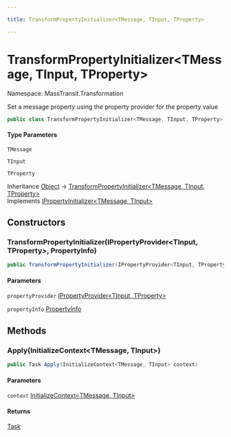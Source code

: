 ```yaml
---

title: TransformPropertyInitializer<TMessage, TInput, TProperty>

---
```


# TransformPropertyInitializer\<TMessage, TInput, TProperty\>

Namespace: MassTransit.Transformation

Set a message property using the property provider for the property value

```csharp
public class TransformPropertyInitializer<TMessage, TInput, TProperty> : IPropertyInitializer<TMessage, TInput>
```

#### Type Parameters

`TMessage`<br/>

`TInput`<br/>

`TProperty`<br/>

Inheritance [Object](https://learn.microsoft.com/en-us/dotnet/api/system.object) → [TransformPropertyInitializer\<TMessage, TInput, TProperty\>](../masstransit-transformation/transformpropertyinitializer-3)<br/>
Implements [IPropertyInitializer\<TMessage, TInput\>](../masstransit-initializers/ipropertyinitializer-2)

## Constructors

### **TransformPropertyInitializer(IPropertyProvider\<TInput, TProperty\>, PropertyInfo)**

```csharp
public TransformPropertyInitializer(IPropertyProvider<TInput, TProperty> propertyProvider, PropertyInfo propertyInfo)
```

#### Parameters

`propertyProvider` [IPropertyProvider\<TInput, TProperty\>](../masstransit-initializers/ipropertyprovider-2)<br/>

`propertyInfo` [PropertyInfo](https://learn.microsoft.com/en-us/dotnet/api/system.reflection.propertyinfo)<br/>

## Methods

### **Apply(InitializeContext\<TMessage, TInput\>)**

```csharp
public Task Apply(InitializeContext<TMessage, TInput> context)
```

#### Parameters

`context` [InitializeContext\<TMessage, TInput\>](../../masstransit-abstractions/masstransit-initializers/initializecontext-2)<br/>

#### Returns

[Task](https://learn.microsoft.com/en-us/dotnet/api/system.threading.tasks.task)<br/>
